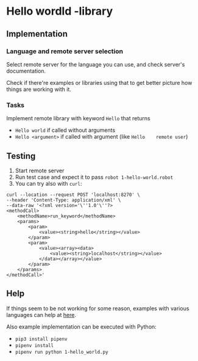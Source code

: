 # Hello wordld -library

## Implementation

### Language and remote server selection

Select remote server for the language you can use, and check server's documentation.

Check if there're examples or libraries using that to get better picture how things are working with it.

### Tasks

Implement remote library with keyword `Hello` that returns 
- `Hello world` if called without arguments
- `Hello <argument>` if called with argument (like `Hello    remote user`)

## Testing

1. Start remote server
2. Run test case and expect it to pass `robot 1-hello-world.robot`
3. You can try also with `curl`:
```
curl --location --request POST 'localhost:8270' \
--header 'Content-Type: application/xml' \
--data-raw '<?xml version='\''1.0'\''?>
<methodCall>
    <methodName>run_keyword</methodName>
    <params>
        <param>
            <value><string>hello</string></value>
        </param>
        <param>
            <value><array><data>
                <value><string>localhost</string></value>
            </data></array></value>
        </param>
    </params>
</methodCall>'
```

## Help

If things seem to be not working for some reason, examples with various languages can help
at [here](https://github.com/Hi-Fi/rf-remote-library-demos/tree/robocon2020/basic_data_handling/src).

Also example implementation can be executed with Python:
- `pip3 install pipenv`
- `pipenv install`
- `pipenv run python 1-hello_world.py` 
